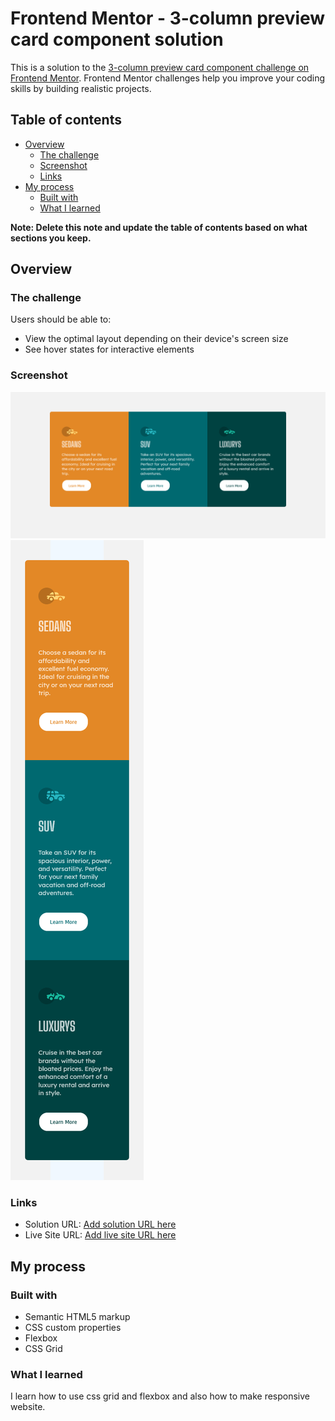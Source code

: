 # Frontend Mentor - 3-column preview card component solution

This is a solution to the [3-column preview card component challenge on Frontend Mentor](https://www.frontendmentor.io/challenges/3column-preview-card-component-pH92eAR2-). Frontend Mentor challenges help you improve your coding skills by building realistic projects. 

## Table of contents

- [Overview](#overview)
  - [The challenge](#the-challenge)
  - [Screenshot](#screenshot)
  - [Links](#links)
- [My process](#my-process)
  - [Built with](#built-with)
  - [What I learned](#what-i-learned)
  
**Note: Delete this note and update the table of contents based on what sections you keep.**

## Overview

### The challenge

Users should be able to:

- View the optimal layout depending on their device's screen size
- See hover states for interactive elements

### Screenshot

![](./design/desktop-view.png)
![](./design/mobile-view.png)


### Links

- Solution URL: [Add solution URL here](https://github.com/adivis/3-columncard.github.io)
- Live Site URL: [Add live site URL here](https://adivis.github.io/3-columncard.github.io/)

## My process

### Built with

- Semantic HTML5 markup
- CSS custom properties
- Flexbox
- CSS Grid
### What I learned

I learn how to use css grid and flexbox and also how to make responsive website.

